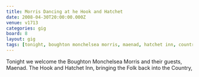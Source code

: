 ```yaml
---
title: Morris Dancing at he Hook and Hatchet
date: 2008-04-30T20:00:00.000Z
venue: v1713
categories: gig
board: 8
layout: gig
tags: [tonight, boughton monchelsea morris, maenad, hatchet inn, country]
---
```

Tonight we welcome the Boughton Monchelsea Morris and their guests, Maenad. The Hook and Hatchet Inn, bringing the Folk back into the Country,